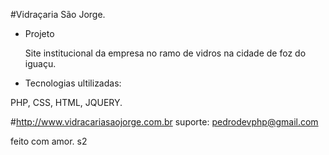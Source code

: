 #Vidraçaria São Jorge. 

- Projeto 

	Site institucional da empresa no ramo de vidros na cidade de foz do iguaçu. 

- Tecnologias ultilizadas: 

PHP, CSS, HTML, JQUERY. 

#http://www.vidracariasaojorge.com.br
suporte: pedrodevphp@gmail.com

feito com amor. s2


